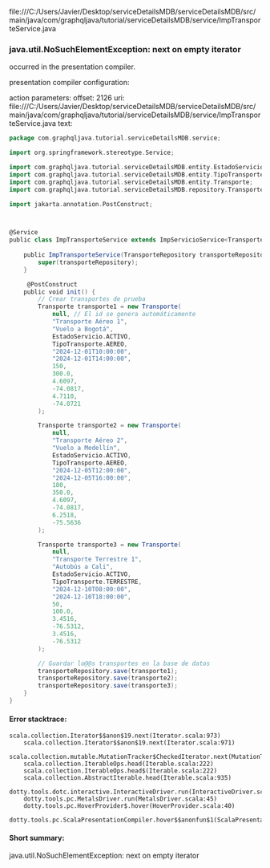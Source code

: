 file:///C:/Users/Javier/Desktop/serviceDetailsMDB/serviceDetailsMDB/src/main/java/com/graphqljava/tutorial/serviceDetailsMDB/service/ImpTransporteService.java
### java.util.NoSuchElementException: next on empty iterator

occurred in the presentation compiler.

presentation compiler configuration:


action parameters:
offset: 2126
uri: file:///C:/Users/Javier/Desktop/serviceDetailsMDB/serviceDetailsMDB/src/main/java/com/graphqljava/tutorial/serviceDetailsMDB/service/ImpTransporteService.java
text:
```scala
package com.graphqljava.tutorial.serviceDetailsMDB.service;

import org.springframework.stereotype.Service;

import com.graphqljava.tutorial.serviceDetailsMDB.entity.EstadoServicio;
import com.graphqljava.tutorial.serviceDetailsMDB.entity.TipoTransporte;
import com.graphqljava.tutorial.serviceDetailsMDB.entity.Transporte;
import com.graphqljava.tutorial.serviceDetailsMDB.repository.TransporteRepository;

import jakarta.annotation.PostConstruct;



@Service
public class ImpTransporteService extends ImpServicioService<Transporte> implements ITransporteService{
    
    public ImpTransporteService(TransporteRepository transporteRepository) {
        super(transporteRepository);
    }

     @PostConstruct
    public void init() {
        // Crear transportes de prueba
        Transporte transporte1 = new Transporte(
            null, // El id se genera automáticamente
            "Transporte Aéreo 1", 
            "Vuelo a Bogotá",
            EstadoServicio.ACTIVO,
            TipoTransporte.AEREO,
            "2024-12-01T10:00:00",
            "2024-12-01T14:00:00",
            150, 
            300.0,
            4.6097, 
            -74.0817,
            4.7110, 
            -74.0721
        );

        Transporte transporte2 = new Transporte(
            null,
            "Transporte Aéreo 2", 
            "Vuelo a Medellín",
            EstadoServicio.ACTIVO,
            TipoTransporte.AEREO,
            "2024-12-05T12:00:00",
            "2024-12-05T16:00:00",
            180, 
            350.0,
            4.6097, 
            -74.0817,
            6.2518, 
            -75.5636
        );

        Transporte transporte3 = new Transporte(
            null,
            "Transporte Terrestre 1", 
            "Autobús a Cali",
            EstadoServicio.ACTIVO,
            TipoTransporte.TERRESTRE,
            "2024-12-10T08:00:00",
            "2024-12-10T18:00:00",
            50, 
            100.0,
            3.4516, 
            -76.5312,
            3.4516, 
            -76.5312
        );

        // Guardar lo@@s transportes en la base de datos
        transporteRepository.save(transporte1);
        transporteRepository.save(transporte2);
        transporteRepository.save(transporte3);
    }
}
```



#### Error stacktrace:

```
scala.collection.Iterator$$anon$19.next(Iterator.scala:973)
	scala.collection.Iterator$$anon$19.next(Iterator.scala:971)
	scala.collection.mutable.MutationTracker$CheckedIterator.next(MutationTracker.scala:76)
	scala.collection.IterableOps.head(Iterable.scala:222)
	scala.collection.IterableOps.head$(Iterable.scala:222)
	scala.collection.AbstractIterable.head(Iterable.scala:935)
	dotty.tools.dotc.interactive.InteractiveDriver.run(InteractiveDriver.scala:164)
	dotty.tools.pc.MetalsDriver.run(MetalsDriver.scala:45)
	dotty.tools.pc.HoverProvider$.hover(HoverProvider.scala:40)
	dotty.tools.pc.ScalaPresentationCompiler.hover$$anonfun$1(ScalaPresentationCompiler.scala:376)
```
#### Short summary: 

java.util.NoSuchElementException: next on empty iterator